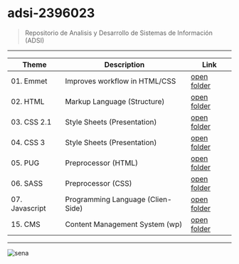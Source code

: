 # adsi-2396023
> Repositorio de Analisis y Desarrollo de Sistemas de Información (ADSI)
---
| Theme | Description | Link
| --- | --- | --- |
| 01. Emmet      | Improves workflow in HTML/CSS     | [open folder](01-emmet/)      |
| 02. HTML       | Markup Language (Structure)       | [open folder](02-html/)       |
| 03. CSS 2.1    | Style Sheets (Presentation)       | [open folder](03-css/)        |
| 04. CSS 3      | Style Sheets (Presentation)       | [open folder](04-css3/)       |
| 05. PUG        | Preprocessor (HTML)               | [open folder](05-pug/)        |
| 06. SASS       | Preprocessor (CSS)                | [open folder](06-sass/)       |
| 07. Javascript | Programming Language (Clien-Side) | [open folder](07-javascript/) |
| 15. CMS        | Content Management System (wp)    | [open folder](09-cms/)        |

---
![sena](https://upload.wikimedia.org/wikipedia/commons/thumb/8/83/Sena_Colombia_logo.svg/1200px-Sena_Colombia_logo.svg.png)
